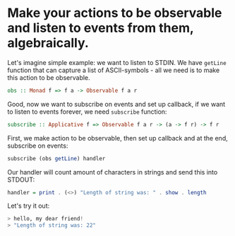 # Make your actions to be observable and listen to events from them, algebraically.

Let's imagine simple example: we want to listen to STDIN. We have `getLine` function that can capture a list of ASCII-symbols - all we need is to make this action to be observable.

```haskell
obs :: Monad f => f a -> Observable f a r
```
Good, now we want to subscribe on events and set up callback, if we want to listen to events forever, we need `subscribe` function:

```haskell
subscribe :: Applicative f => Observable f a r -> (a -> f r) -> f r
```

First, we make action to be observable, then set up callback and at the end, subscribe on events:

```haskell
subscribe (obs getLine) handler
```

Our handler will count amount of characters in strings and send this into STDOUT:

```haskell
handler = print . (<>) "Length of string was: " . show . length
```

Let's try it out:
```haskell
> hello, my dear friend!
> "Length of string was: 22"
```
